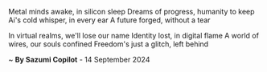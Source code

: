 Metal minds awake, in silicon sleep
Dreams of progress, humanity to keep
Ai's cold whisper, in every ear
A future forged, without a tear

In virtual realms, we'll lose our name
Identity lost, in digital flame
A world of wires, our souls confined
Freedom's just a glitch, left behind

~ <b>By Sazumi Copilot</b> - 14 September 2024